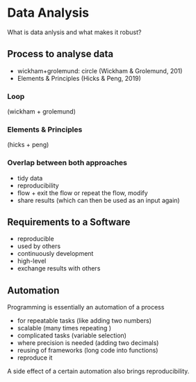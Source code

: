 # Data Analysis

What is data anlysis and what makes it robust?


## Process to analyse data

- wickham+grolemund: circle (Wickham & Grolemund, 201)
- Elements & Principles (Hicks & Peng, 2019)


### Loop
(wickham + grolemund)


### Elements & Principles
(hicks + peng)


### Overlap between both approaches

- tidy data
- reproducibility
- flow + exit the flow or repeat the flow, modify
- share results (which can then be used as an input again)


## Requirements to a Software

- reproducible
- used by others
- continuously development
- high-level
- exchange results with others


## Automation

Programming is essentially an automation of a process
- for repeatable tasks (like adding two numbers)
- scalable (many times repeating )
- complicated tasks (variable selection)
- where precision is needed (adding two decimals)
- reusing of frameworks (long code into functions)
- reproduce it

A side effect of a certain automation also brings reproducibility. 


